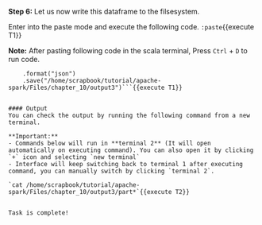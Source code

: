 
**Step 6:** Let us now write this dataframe to the filsesystem.

Enter into the paste mode and execute the following code.
`:paste`{{execute T1}}

**Note:** After pasting following code in the scala terminal, Press  `Ctrl` + `D` to run code.

```multiJson.write
    .format("json")
    .save("/home/scrapbook/tutorial/apache-spark/Files/chapter_10/output3")```{{execute T1}}

 
#### Output
You can check the output by running the following command from a new terminal.

**Important:** 
- Commands below will run in **terminal 2** (It will open automatically on executing command). You can also open it by clicking `+` icon and selecting `new terminal`
- Interface will keep switching back to terminal 1 after executing command, you can manually switch by clicking `terminal 2`.

`cat /home/scrapbook/tutorial/apache-spark/Files/chapter_10/output3/part*`{{execute T2}}

 
Task is complete!


